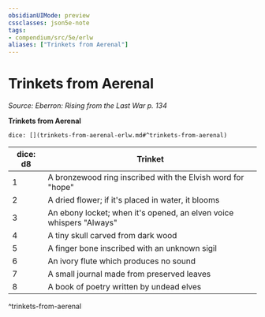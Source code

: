 ```yaml
---
obsidianUIMode: preview
cssclasses: json5e-note
tags:
- compendium/src/5e/erlw
aliases: ["Trinkets from Aerenal"]
---
```

# Trinkets from Aerenal
*Source: Eberron: Rising from the Last War p. 134* 

**Trinkets from Aerenal**

`dice: [](trinkets-from-aerenal-erlw.md#^trinkets-from-aerenal)`

| dice: d8 | Trinket |
|----------|---------|
| 1 | A bronzewood ring inscribed with the Elvish word for "hope" |
| 2 | A dried flower; if it's placed in water, it blooms |
| 3 | An ebony locket; when it's opened, an elven voice whispers "Always" |
| 4 | A tiny skull carved from dark wood |
| 5 | A finger bone inscribed with an unknown sigil |
| 6 | An ivory flute which produces no sound |
| 7 | A small journal made from preserved leaves |
| 8 | A book of poetry written by undead elves |
^trinkets-from-aerenal